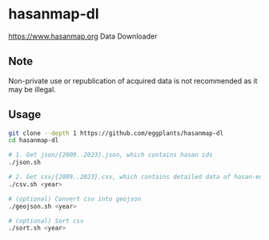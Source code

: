 # hasanmap-dl

<https://www.hasanmap.org> Data Downloader

## Note

Non-private use or republication of acquired data is not recommended as it may be illegal.

## Usage

```bash
git clone --depth 1 https://github.com/eggplants/hasanmap-dl
cd hasanmap-dl

# 1. Get json/{2009..2023}.json, which contains hasan ids
./json.sh

# 2. Get csv/{2009..2023}.csv, which contains detailed data of hasan-ed people
./csv.sh <year>

# (optional) Convert csv into geojson
./geojson.sh <year>

# (optional) Sort csv
./sort.sh <year>
```
